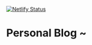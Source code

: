[![Netlify Status](https://api.netlify.com/api/v1/badges/6274978a-0f6b-44af-9be5-f56198419d71/deploy-status)](https://app.netlify.com/sites/shanejix/deploys)
# Personal Blog ~

